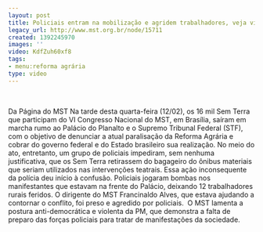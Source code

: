 ```yaml
---
layout: post
title: Policiais entram na mobilização e agridem trabalhadores, veja vídeo
legacy_url: http://www.mst.org.br/node/15711
created: 1392245970
images: ''
video: KdfZuh60xf8
tags:
- menu:reforma agrária
type: video
---
```



 

Da Página do MST
Na tarde desta quarta-feira (12/02), os 16 mil Sem Terra que participam do VI Congresso Nacional do MST, em Brasília, saíram em marcha rumo ao Palácio do Planalto e o Supremo Tribunal Federal (STF), com o objetivo de denunciar a atual paralisação da Reforma Agrária e cobrar do governo federal e do Estado brasileiro sua realização.
No meio do ato, entretanto, um grupo de policiais impediram, sem nenhuma justificativa, que os Sem Terra retirassem do bagageiro do ônibus materiais que seriam utilizados nas intervenções teatrais.
Essa ação inconsequente da polícia deu início à confusão. Policiais jogaram bombas nos manifestantes que estavam na frente do Palácio, deixando 12 trabalhadores rurais feridos.
O dirigente do MST Francinaldo Alves, que estava ajudando a contornar o conflito, foi preso e agredido por policiais. 
O MST lamenta a postura anti-democrática e violenta da PM, que demonstra a falta de preparo das forças policiais para tratar de manifestações da sociedade. 
